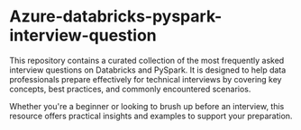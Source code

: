 # Azure-databricks-pyspark-interview-question
This repository contains a curated collection of the most frequently asked interview questions on Databricks and PySpark. It is designed to help data professionals prepare effectively for technical interviews by covering key concepts, best practices, and commonly encountered scenarios.

Whether you're a beginner or looking to brush up before an interview, this resource offers practical insights and examples to support your preparation.

